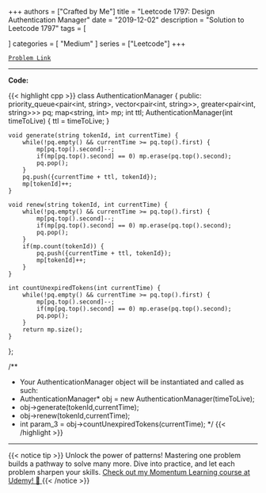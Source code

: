 
+++
authors = ["Crafted by Me"]
title = "Leetcode 1797: Design Authentication Manager"
date = "2019-12-02"
description = "Solution to Leetcode 1797"
tags = [
    
]
categories = [
    "Medium"
]
series = ["Leetcode"]
+++



[`Problem Link`](https://leetcode.com/problems/design-authentication-manager/description/)

---

**Code:**

{{< highlight cpp >}}
class AuthenticationManager {
public:
    priority_queue<pair<int, string>, vector<pair<int, string>>, greater<pair<int, string>>> pq;
    map<string, int> mp;
    int ttl;
    AuthenticationManager(int timeToLive) {
        ttl = timeToLive;
    }
    
    void generate(string tokenId, int currentTime) {
        while(!pq.empty() && currentTime >= pq.top().first) {
            mp[pq.top().second]--;
            if(mp[pq.top().second] == 0) mp.erase(pq.top().second);
            pq.pop();
        }
        pq.push({currentTime + ttl, tokenId});
        mp[tokenId]++;
    }
    
    void renew(string tokenId, int currentTime) {
        while(!pq.empty() && currentTime >= pq.top().first) {
            mp[pq.top().second]--;
            if(mp[pq.top().second] == 0) mp.erase(pq.top().second);
            pq.pop();
        }
        if(mp.count(tokenId)) {
            pq.push({currentTime + ttl, tokenId});            
            mp[tokenId]++;
        }
    }
    
    int countUnexpiredTokens(int currentTime) {
        while(!pq.empty() && currentTime >= pq.top().first) {
            mp[pq.top().second]--;
            if(mp[pq.top().second] == 0) mp.erase(pq.top().second);
            pq.pop();
        }
        return mp.size();
    }
};

/**
 * Your AuthenticationManager object will be instantiated and called as such:
 * AuthenticationManager* obj = new AuthenticationManager(timeToLive);
 * obj->generate(tokenId,currentTime);
 * obj->renew(tokenId,currentTime);
 * int param_3 = obj->countUnexpiredTokens(currentTime);
 */
{{< /highlight >}}


---


{{< notice tip >}}
Unlock the power of patterns! Mastering one problem builds a pathway to solve many more. Dive into practice, and let each problem sharpen your skills. [Check out my Momentum Learning course at Udemy! 🚀 ](https://www.udemy.com/course/algorithms-and-data-structures-in-cpp/)
{{< /notice >}}

